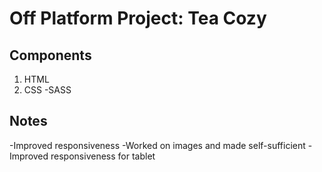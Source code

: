 # Off Platform Project: Tea Cozy

## Components

1. HTML
2. CSS
   -SASS

## Notes

-Improved responsiveness
-Worked on images and made self-sufficient
-Improved responsiveness for tablet
